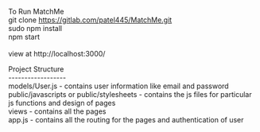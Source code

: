 To Run MatchMe<br/>
git clone https://gitlab.com/patel445/MatchMe.git<br/>
sudo npm install<br/>
npm start<br/>
<br/>
view at http://localhost:3000/


Project Structure<br/>
------------------<br/>
models/User.js - contains user information like email and password<br/>
public/javascripts or public/stylesheets - contains the js files for particular js functions and design of pages <br/>
views - contains all the pages<br/>
app.js - contains all the routing for the pages and authentication of user